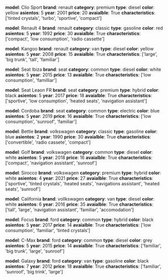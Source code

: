 **model**: Clio Sport
**brand**: renault
**category**: premium
**type**: diesel
**color**: yellow
**asientos**: 5
**year**: 2001
**price**: 20
**avaialble**: True
**characteristics**: ['tinted crystals', 'turbo', 'sportive', 'compact']

**model**: Renault 4
**brand**: renault
**category**: classic
**type**: gasoline
**color**: red
**asientos**: 5
**year**: 1992
**price**: 30
**avaialble**: True
**characteristics**: ['compact', 'low consumption', 'radio cassette']

**model**: Kangoo
**brand**: renault
**category**: van
**type**: diesel
**color**: yellow
**asientos**: 5
**year**: 2008
**price**: 15
**avaialble**: True
**characteristics**: ['large', 'big trunk', 'tall', 'familiar']

**model**: Seat Ibiza
**brand**: seat
**category**: common
**type**: diesel
**color**: white
**asientos**: 5
**year**: 2015
**price**: 13
**avaialble**: True
**characteristics**: ['low consumption', 'familliar']

**model**: Seat Leaon FR
**brand**: seat
**category**: premium
**type**: hybrid
**color**: black
**asientos**: 5
**year**: 2017
**price**: 18
**avaialble**: True
**characteristics**: ['sportive', 'low consumption', 'heated seats', 'navigation assistant']

**model**: Cordoba
**brand**: seat
**category**: common
**type**: electric
**color**: blue
**asientos**: 5
**year**: 2019
**price**: 16
**avaialble**: True
**characteristics**: ['low consumption', 'sunroof', 'familiar']

**model**: Bettle
**brand**: volkswagen
**category**: classic
**type**: gasoline
**color**: blue
**asientos**: 2
**year**: 1990
**price**: 30
**avaialble**: True
**characteristics**: ['convertible', 'radio cassete', 'compact']

**model**: Golf
**brand**: volkswagen
**category**: common
**type**: diesel
**color**: white
**asientos**: 5
**year**: 2018
**price**: 16
**avaialble**: True
**characteristics**: ['compact', 'navigation assistant', 'sunroof']

**model**: Sirocco
**brand**: volkswagen
**category**: premium
**type**: hybrid
**color**: white
**asientos**: 4
**year**: 2021
**price**: 27
**avaialble**: True
**characteristics**: ['sportive', 'tinted crystals', 'heated seats', 'navigations assistant', 'heated seats', 'sunroof']

**model**: California
**brand**: vollkswagen
**category**: van
**type**: diesel
**color**: white
**asientos**: 6
**year**: 2016
**price**: 35
**avaialble**: True
**characteristics**: ['tall', 'large', 'navigation assistant', 'familiar', 'accomodation']

**model**: Focus
**brand**: ford
**category**: common
**type**: hybrid
**color**: black
**asientos**: 5
**year**: 2017
**price**: 14
**avaialble**: True
**characteristics**: ['low consumption', 'familiar', 'tinted crystals']

**model**: C-Max
**brand**: ford
**category**: common
**type**: diesel
**color**: grey
**asientos**: 5
**year**: 2015
**price**: 14
**avaialble**: True
**characteristics**: ['familiar', 'big trunk', 'large', 'sunroof']

**model**: Galaxy
**brand**: ford
**category**: van
**type**: gasoline
**color**: black
**asientos**: 7
**year**: 2012
**price**: 18
**avaialble**: True
**characteristics**: ['familiar', 'sunroof', 'big trink', 'large']

